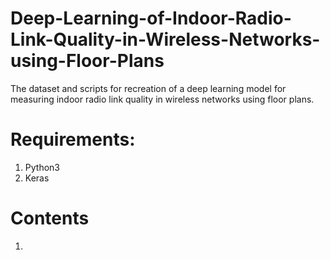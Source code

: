 # Deep-Learning-of-Indoor-Radio-Link-Quality-in-Wireless-Networks-using-Floor-Plans
The dataset and scripts for recreation of a deep learning model for measuring indoor radio link quality in wireless networks using floor plans.

# Requirements:
1) Python3
2) Keras

# Contents 
1)
